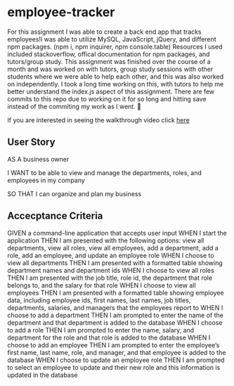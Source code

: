 # employee-tracker
For this assignment I was able to create a back end app that tracks employees!I was able to utilize MySQL, JavaScript, jQuery, and different npm packages. (npm i, npm inquirer, npm console.table) 
Resources I used included stackoverflow, offical documentation for npm packages, and tutors/group study.
This assignment was finished over the course of a month and was worked on with tutors, group study sessions with other students where we were able to help each other, and this was also worked on independently. I took a long time working on this, with tutors to help me better understand the index.js aspect of this assignment. There are few commits to this repo due to working on it for so long and hitting save instead of the commiting my work as I went. 🤦 

If you are interested in seeing the walkthrough video click  [here](<assets/Untitled_ Jun 11, 2023 5_32 PM.webm>)

## User Story
AS A business owner

I WANT to be able to view and manage the departments, roles, and employees in my company

SO THAT I can organize and plan my business

## Accecptance Criteria 
GIVEN a command-line application that accepts user input
WHEN I start the application
THEN I am presented with the following options: view all departments, view all roles, view all employees, add a department, add a role, add an employee, and update an employee role
WHEN I choose to view all departments
THEN I am presented with a formatted table showing department names and department ids
WHEN I choose to view all roles
THEN I am presented with the job title, role id, the department that role belongs to, and the salary for that role
WHEN I choose to view all employees
THEN I am presented with a formatted table showing employee data, including employee ids, first names, last names, job titles, departments, salaries, and managers that the employees report to
WHEN I choose to add a department
THEN I am prompted to enter the name of the department and that department is added to the database
WHEN I choose to add a role
THEN I am prompted to enter the name, salary, and department for the role and that role is added to the database
WHEN I choose to add an employee
THEN I am prompted to enter the employee’s first name, last name, role, and manager, and that employee is added to the database
WHEN I choose to update an employee role
THEN I am prompted to select an employee to update and their new role and this information is updated in the database